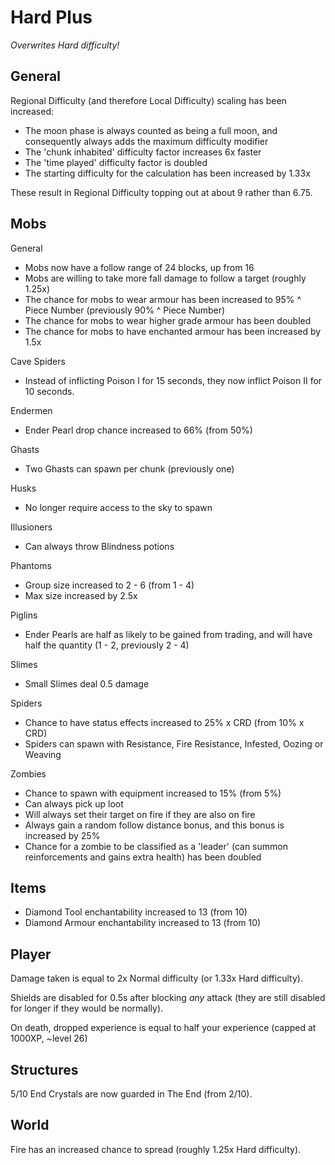 # Hard Plus

*Overwrites Hard difficulty!*

## General

Regional Difficulty (and therefore Local Difficulty) scaling has been increased:
- The moon phase is always counted as being a full moon, and consequently always adds the maximum difficulty modifier
- The 'chunk inhabited' difficulty factor increases 6x faster
- The 'time played' difficulty factor is doubled
- The starting difficulty for the calculation has been increased by 1.33x

These result in Regional Difficulty topping out at about 9 rather than 6.75.

## Mobs

General
- Mobs now have a follow range of 24 blocks, up from 16
- Mobs are willing to take more fall damage to follow a target (roughly 1.25x)
- The chance for mobs to wear armour has been increased to 95% ^ Piece Number (previously 90% ^ Piece Number)
- The chance for mobs to wear higher grade armour has been doubled
- The chance for mobs to have enchanted armour has been increased by 1.5x

Cave Spiders
- Instead of inflicting Poison I for 15 seconds, they now inflict Poison II for 10 seconds.

Endermen
- Ender Pearl drop chance increased to 66% (from 50%)

Ghasts
- Two Ghasts can spawn per chunk (previously one)

Husks
- No longer require access to the sky to spawn

Illusioners
- Can always throw Blindness potions

Phantoms
- Group size increased to 2 - 6 (from 1 - 4)
- Max size increased by 2.5x

Piglins
- Ender Pearls are half as likely to be gained from trading, and will have half the quantity (1 - 2, previously 2 - 4)

Slimes
- Small Slimes deal 0.5 damage

Spiders
- Chance to have status effects increased to 25% x CRD (from 10% x CRD)
- Spiders can spawn with Resistance, Fire Resistance, Infested, Oozing or Weaving

Zombies
- Chance to spawn with equipment increased to 15% (from 5%)
- Can always pick up loot
- Will always set their target on fire if they are also on fire
- Always gain a random follow distance bonus, and this bonus is increased by 25%
- Chance for a zombie to be classified as a 'leader' (can summon reinforcements and gains extra health) has been doubled

## Items

- Diamond Tool enchantability increased to 13 (from 10)
- Diamond Armour enchantability increased to 13 (from 10)

## Player

Damage taken is equal to 2x Normal difficulty (or 1.33x Hard difficulty).

Shields are disabled for 0.5s after blocking *any* attack (they are still disabled for longer if they would be normally).

On death, dropped experience is equal to half your experience (capped at 1000XP, ~level 26)

## Structures

5/10 End Crystals are now guarded in The End (from 2/10).

## World

Fire has an increased chance to spread (roughly 1.25x Hard difficulty).